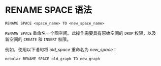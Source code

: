 # RENAME SPACE 语法

```ngql
RENAME SPACE <space_name> TO <new_space_name>
```

`RENAME SPACE` 重命名一个图空间。此操作需要具有原始空间的 `DROP` 权限，以及新空间的 `CREATE` 和 `INSERT` 权限。

例如，使用以下语句将 _old_space_ 重命名为 _new_space_：

```ngql
nebula> RENAME SPACE old_graph TO new_graph
```

